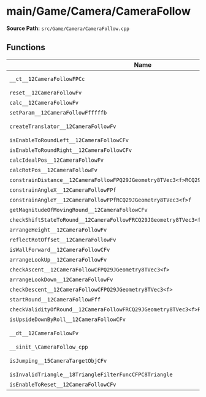 # main/Game/Camera/CameraFollow

**Source Path:** `src/Game/Camera/CameraFollow.cpp`

## Functions

| Name | Address | Match % |
|------|---------|---------|
| `__ct__12CameraFollowFPCc` | `0x8009C5A4` | :white_check_mark: (100.0%) |
| `reset__12CameraFollowFv` | `0x8009C650` | :x: (0.0%) |
| `calc__12CameraFollowFv` | `0x8009C768` | :x: (0.0%) |
| `setParam__12CameraFollowFfffffb` | `0x8009C808` | :x: (0.0%) |
| `createTranslator__12CameraFollowFv` | `0x8009C824` | :white_check_mark: (100.0%) |
| `isEnableToRoundLeft__12CameraFollowCFv` | `0x8009C864` | :x: (0.0%) |
| `isEnableToRoundRight__12CameraFollowCFv` | `0x8009C8A4` | :x: (0.0%) |
| `calcIdealPos__12CameraFollowFv` | `0x8009C8E4` | :x: (0.0%) |
| `calcRotPos__12CameraFollowFv` | `0x8009CA78` | :x: (0.0%) |
| `constrainDistance__12CameraFollowFPQ29JGeometry8TVec3<f>RCQ29JGeometry8TVec3<f>` | `0x8009CCE0` | :x: (0.0%) |
| `constrainAngleX__12CameraFollowFPf` | `0x8009CE20` | :x: (0.0%) |
| `constrainAngleY__12CameraFollowFPfRCQ29JGeometry8TVec3<f>f` | `0x8009CE74` | :x: (0.0%) |
| `getMagnitudeOfMovingRound__12CameraFollowCFv` | `0x8009CF44` | :x: (0.0%) |
| `checkShiftStateToRound__12CameraFollowFRCQ29JGeometry8TVec3<f>RCQ29JGeometry8TVec3<f>` | `0x8009D030` | :x: (0.0%) |
| `arrangeHeight__12CameraFollowFv` | `0x8009D150` | :x: (0.0%) |
| `reflectRotOffset__12CameraFollowFv` | `0x8009D230` | :x: (0.0%) |
| `isWallForward__12CameraFollowCFv` | `0x8009D2CC` | :x: (0.0%) |
| `arrangeLookUp__12CameraFollowFv` | `0x8009D3A0` | :x: (0.0%) |
| `checkAscent__12CameraFollowCFPQ29JGeometry8TVec3<f>` | `0x8009D3FC` | :x: (0.0%) |
| `arrangeLookDown__12CameraFollowFv` | `0x8009D53C` | :x: (0.0%) |
| `checkDescent__12CameraFollowCFPQ29JGeometry8TVec3<f>` | `0x8009D5F8` | :x: (0.0%) |
| `startRound__12CameraFollowFff` | `0x8009D738` | :x: (0.0%) |
| `checkValidityOfRound__12CameraFollowFRCQ29JGeometry8TVec3<f>RCQ29JGeometry8TVec3<f>` | `0x8009D7AC` | :x: (0.0%) |
| `isUpsideDownByRoll__12CameraFollowCFv` | `0x8009D94C` | :x: (0.0%) |
| `__dt__12CameraFollowFv` | `0x8009D9B4` | :white_check_mark: (100.0%) |
| `__sinit_\CameraFollow_cpp` | `0x8009DA10` | :x: (0.0%) |
| `isJumping__15CameraTargetObjCFv` | `0x8009DA54` | :white_check_mark: (100.0%) |
| `isInvalidTriangle__18TriangleFilterFuncCFPC8Triangle` | `0x8009DA5C` | :x: (0.0%) |
| `isEnableToReset__12CameraFollowCFv` | `0x8009DA70` | :x: (0.0%) |